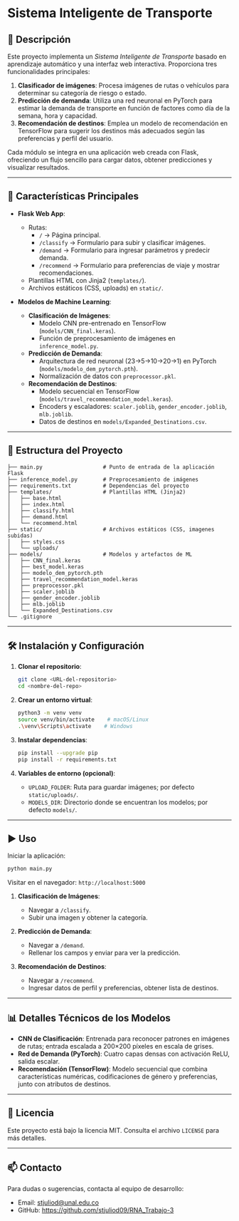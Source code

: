 # Sistema Inteligente de Transporte

## 📖 Descripción
Este proyecto implementa un _Sistema Inteligente de Transporte_ basado en aprendizaje automático y una interfaz web interactiva. Proporciona tres funcionalidades principales:

1. **Clasificador de imágenes**: Procesa imágenes de rutas o vehículos para determinar su categoría de riesgo o estado.
2. **Predicción de demanda**: Utiliza una red neuronal en PyTorch para estimar la demanda de transporte en función de factores como día de la semana, hora y capacidad.
3. **Recomendación de destinos**: Emplea un modelo de recomendación en TensorFlow para sugerir los destinos más adecuados según las preferencias y perfil del usuario.

Cada módulo se integra en una aplicación web creada con Flask, ofreciendo un flujo sencillo para cargar datos, obtener predicciones y visualizar resultados.

---

## 🚀 Características Principales

- **Flask Web App**:
  - Rutas:
    - `/` → Página principal.
    - `/classify` → Formulario para subir y clasificar imágenes.
    - `/demand` → Formulario para ingresar parámetros y predecir demanda.
    - `/recommend` → Formulario para preferencias de viaje y mostrar recomendaciones.
  - Plantillas HTML con Jinja2 (`templates/`).
  - Archivos estáticos (CSS, uploads) en `static/`.

- **Modelos de Machine Learning**:
  - **Clasificación de Imágenes**:
    - Modelo CNN pre-entrenado en TensorFlow (`models/CNN_final.keras`).
    - Función de preprocesamiento de imágenes en `inference_model.py`.
  - **Predicción de Demanda**:
    - Arquitectura de red neuronal (23→5→10→20→1) en PyTorch (`models/modelo_dem_pytorch.pth`).
    - Normalización de datos con `preprocessor.pkl`.
  - **Recomendación de Destinos**:
    - Modelo secuencial en TensorFlow (`models/travel_recommendation_model.keras`).
    - Encoders y escaladores: `scaler.joblib`, `gender_encoder.joblib`, `mlb.joblib`.
    - Datos de destinos en `models/Expanded_Destinations.csv`.

---

## 📁 Estructura del Proyecto
```
├── main.py                   # Punto de entrada de la aplicación Flask
├── inference_model.py        # Preprocesamiento de imágenes
├── requirements.txt          # Dependencias del proyecto
├── templates/                # Plantillas HTML (Jinja2)
│   ├── base.html
│   ├── index.html
│   ├── classify.html
│   ├── demand.html
│   └── recommend.html
├── static/                   # Archivos estáticos (CSS, imagenes subidas)
│   ├── styles.css
│   └── uploads/
├── models/                   # Modelos y artefactos de ML
│   ├── CNN_final.keras
│   ├── best_model.keras
│   ├── modelo_dem_pytorch.pth
│   ├── travel_recommendation_model.keras
│   ├── preprocessor.pkl
│   ├── scaler.joblib
│   ├── gender_encoder.joblib
│   ├── mlb.joblib
│   └── Expanded_Destinations.csv
└── .gitignore
```

---

## 🛠️ Instalación y Configuración

1. **Clonar el repositorio**:
   ```bash
   git clone <URL-del-repositorio>
   cd <nombre-del-repo>
   ```

2. **Crear un entorno virtual**:
   ```bash
   python3 -m venv venv
   source venv/bin/activate    # macOS/Linux
   .\venv\Scripts\activate    # Windows
   ```

3. **Instalar dependencias**:
   ```bash
   pip install --upgrade pip
   pip install -r requirements.txt
   ```


5. **Variables de entorno (opcional)**:
   - `UPLOAD_FOLDER`: Ruta para guardar imágenes; por defecto `static/uploads/`.
   - `MODELS_DIR`: Directorio donde se encuentran los modelos; por defecto `models/`.

---

## ▶️ Uso

Iniciar la aplicación:
```bash
python main.py
```

Visitar en el navegador: `http://localhost:5000`

1. **Clasificación de Imágenes**:
   - Navegar a `/classify`.
   - Subir una imagen y obtener la categoría.

2. **Predicción de Demanda**:
   - Navegar a `/demand`.
   - Rellenar los campos y enviar para ver la predicción.

3. **Recomendación de Destinos**:
   - Navegar a `/recommend`.
   - Ingresar datos de perfil y preferencias, obtener lista de destinos.

---

## 📊 Detalles Técnicos de los Modelos

- **CNN de Clasificación**: Entrenada para reconocer patrones en imágenes de rutas; entrada escalada a 200×200 píxeles en escala de grises.
- **Red de Demanda (PyTorch)**: Cuatro capas densas con activación ReLU, salida escalar.
- **Recomendación (TensorFlow)**: Modelo secuencial que combina características numéricas, codificaciones de género y preferencias, junto con atributos de destinos.

---

## 📄 Licencia

Este proyecto está bajo la licencia MIT. Consulta el archivo `LICENSE` para más detalles.

---

## 📫 Contacto

Para dudas o sugerencias, contacta al equipo de desarrollo:
- Email: stjuliod@unal.edu.co
- GitHub: https://github.com/stjuliod09/RNA_Trabajo-3
